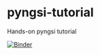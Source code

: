# pyngsi-tutorial
Hands-on pyngsi tutorial

[![Binder](https://mybinder.org/badge_logo.svg)](https://mybinder.org/v2/gh/pixel-ports/pyngsi-tutorial/master?filepath=chapter0_index.ipynb)
